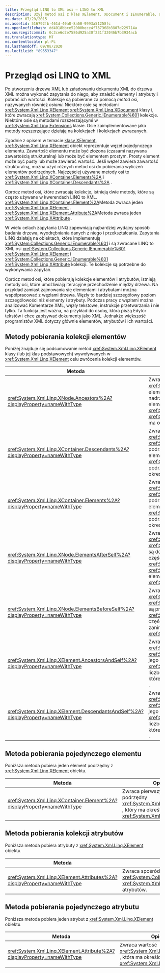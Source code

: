 ```yaml
---
title: Przegląd LINQ to XML osi — LINQ to XML
description: Użyj metod osi z klas XElement, XDocument i IEnumerable, aby znaleźć elementy w drzewie XML i pobrać ich wartości.
ms.date: 07/20/2015
ms.assetid: 516792fb-461d-40a8-8a50-9993a51258fc
ms.openlocfilehash: dd4018bbce52000bece4f737368b3807d229714a
ms.sourcegitcommit: 0c3ce6d2e7586d925a30f231f32046b7b3934acb
ms.translationtype: MT
ms.contentlocale: pl-PL
ms.lasthandoff: 09/08/2020
ms.locfileid: "89553347"
---
```

# <a name="linq-to-xml-axes-overview"></a>Przegląd osi LINQ to XML

Po utworzeniu drzewa XML lub załadowaniu dokumentu XML do drzewa XML można wykonać zapytania do niego, aby znaleźć elementy i atrybuty i pobrać ich wartości. Kolekcje są pobierane za pomocą *metod osi*, nazywanych również *osiami*. Niektóre osie są metodami <xref:System.Xml.Linq.XElement> <xref:System.Xml.Linq.XDocument> klasy i, które zwracają <xref:System.Collections.Generic.IEnumerable%601> kolekcje. Niektóre osie są metodami rozszerzającymi w <xref:System.Xml.Linq.Extensions> klasie. Osie zaimplementowane jako metody rozszerzające działają na kolekcjach i kolekcjach zwracanych.

Zgodnie z opisem w temacie [klasy XElement](xelement-class-overview.md), <xref:System.Xml.Linq.XElement> obiekt reprezentuje węzeł pojedynczego elementu. Zawartość elementu może być złożona (czasami nazywana zawartością strukturalną) lub może być elementem prostym. Prosty element może być pusty lub może zawierać wartość. Jeśli węzeł zawiera zawartość strukturalną, można użyć różnych metod osi do pobierania wyliczeń elementów podrzędnych. Najczęściej używane metody osi to <xref:System.Xml.Linq.XContainer.Elements%2A> i <xref:System.Xml.Linq.XContainer.Descendants%2A> .

Oprócz metod osi, które zwracają kolekcje, istnieją dwie metody, które są często używane w kwerendach LINQ to XML. <xref:System.Xml.Linq.XContainer.Element%2A>Metoda zwraca jeden <xref:System.Xml.Linq.XElement> . <xref:System.Xml.Linq.XElement.Attribute%2A>Metoda zwraca jeden <xref:System.Xml.Linq.XAttribute> .

W wielu celach zapytania LINQ zapewniają najbardziej wydajny sposób badania drzewa, wyodrębniania danych z niego i przekształcania. Zapytania LINQ działają na obiektach, które implementują <xref:System.Collections.Generic.IEnumerable%601> i są zwracane LINQ to XML osi <xref:System.Collections.Generic.IEnumerable%601> <xref:System.Xml.Linq.XElement> i <xref:System.Collections.Generic.IEnumerable%601> <xref:System.Xml.Linq.XAttribute> kolekcji. Te kolekcje są potrzebne do wykonywania zapytań.

Oprócz metod osi, które pobierają kolekcje elementów i atrybutów, istnieją metody osi, które umożliwiają iteracyjne przechodzenie między drzewa. Na przykład zamiast zajmowania się elementami i atrybutami można współpracować z węzłami drzewa. Węzły to bardziej szczegółowy poziom szczegółowości niż elementy i atrybuty. Podczas pracy z węzłami można analizować Komentarze XML, węzły tekstowe, instrukcje przetwarzania i nie tylko. Ta funkcja jest ważna, na przykład do osoby, która piszą Edytor tekstów i chce zapisywać dokumenty jako XML. Jednakże większość programistów XML dotyczy głównie elementów, atrybutów i ich wartości.

## <a name="methods-for-retrieving-a-collection-of-elements"></a>Metody pobierania kolekcji elementów

Poniżej znajduje się podsumowanie metod <xref:System.Xml.Linq.XElement> klasy (lub jej klas podstawowych) wywoływanych w <xref:System.Xml.Linq.XElement> celu zwrócenia kolekcji elementów.

|Metoda|Opis|
|------------|-----------------|
|<xref:System.Xml.Linq.XNode.Ancestors%2A?displayProperty=nameWithType>|Zwraca wartość <xref:System.Collections.Generic.IEnumerable%601> elementu <xref:System.Xml.Linq.XElement> nadrzędnego tego elementu. Przeciążenie zwraca element <xref:System.Collections.Generic.IEnumerable%601> <xref:System.Xml.Linq.XElement> nadrzędny, który ma określony <xref:System.Xml.Linq.XName> .|
|<xref:System.Xml.Linq.XContainer.Descendants%2A?displayProperty=nameWithType>|Zwraca wartość <xref:System.Collections.Generic.IEnumerable%601> <xref:System.Xml.Linq.XElement> elementów podrzędnych tego elementu. Przeciążenie zwraca element <xref:System.Collections.Generic.IEnumerable%601> podrzędny o <xref:System.Xml.Linq.XElement> określonej wartości <xref:System.Xml.Linq.XName> .|
|<xref:System.Xml.Linq.XContainer.Elements%2A?displayProperty=nameWithType>|Zwraca z <xref:System.Collections.Generic.IEnumerable%601> <xref:System.Xml.Linq.XElement> elementów podrzędnych tego elementu. Przeciążenie zwraca element <xref:System.Collections.Generic.IEnumerable%601> podrzędny o <xref:System.Xml.Linq.XElement> określonej wartości <xref:System.Xml.Linq.XName> .|
|<xref:System.Xml.Linq.XNode.ElementsAfterSelf%2A?displayProperty=nameWithType>|Zwraca z <xref:System.Collections.Generic.IEnumerable%601> <xref:System.Xml.Linq.XElement> elementów, które są dostępne po elemencie. Przeciążenie zwraca część <xref:System.Collections.Generic.IEnumerable%601> <xref:System.Xml.Linq.XElement> elementów po tym elemencie, który ma określony <xref:System.Xml.Linq.XName> .|
|<xref:System.Xml.Linq.XNode.ElementsBeforeSelf%2A?displayProperty=nameWithType>|Zwraca z <xref:System.Collections.Generic.IEnumerable%601> <xref:System.Xml.Linq.XElement> elementów, które są przed tym elementem. Przeciążenie zwraca <xref:System.Collections.Generic.IEnumerable%601> część elementów, <xref:System.Xml.Linq.XElement> zanim ten element ma określony <xref:System.Xml.Linq.XName> .|
|<xref:System.Xml.Linq.XElement.AncestorsAndSelf%2A?displayProperty=nameWithType>|Zwraca z <xref:System.Collections.Generic.IEnumerable%601> <xref:System.Xml.Linq.XElement> tego elementu i jego elementy nadrzędne. Przeciążenie zwraca <xref:System.Collections.Generic.IEnumerable%601> liczbę <xref:System.Xml.Linq.XElement> elementów, które mają określony <xref:System.Xml.Linq.XName> .|
|<xref:System.Xml.Linq.XElement.DescendantsAndSelf%2A?displayProperty=nameWithType>|Zwraca z <xref:System.Collections.Generic.IEnumerable%601> <xref:System.Xml.Linq.XElement> tego elementu i jego elementy podrzędne. Przeciążenie zwraca <xref:System.Collections.Generic.IEnumerable%601> liczbę <xref:System.Xml.Linq.XElement> elementów, które mają określony <xref:System.Xml.Linq.XName> .|

## <a name="method-for-retrieving-a-single-element"></a>Metoda pobierania pojedynczego elementu

Poniższa metoda pobiera jeden element podrzędny z <xref:System.Xml.Linq.XElement> obiektu.

|Metoda|Opis|
|------------|-----------------|
|<xref:System.Xml.Linq.XContainer.Element%2A?displayProperty=nameWithType>|Zwraca pierwszy obiekt podrzędny <xref:System.Xml.Linq.XElement> , który ma określony <xref:System.Xml.Linq.XName> .|

## <a name="method-for-retrieving-a-collection-of-attributes"></a>Metoda pobierania kolekcji atrybutów

Poniższa metoda pobiera atrybuty z <xref:System.Xml.Linq.XElement> obiektu.

|Metoda|Opis|
|------------|-----------------|
|<xref:System.Xml.Linq.XElement.Attributes%2A?displayProperty=nameWithType>|Zwraca spośród <xref:System.Collections.Generic.IEnumerable%601> <xref:System.Xml.Linq.XAttribute> wszystkich atrybutów.|

## <a name="method-for-retrieving-a-single-attribute"></a>Metoda pobierania pojedynczego atrybutu

Poniższa metoda pobiera jeden atrybut z <xref:System.Xml.Linq.XElement> obiektu.

|Metoda|Opis|
|------------|-----------------|
|<xref:System.Xml.Linq.XElement.Attribute%2A?displayProperty=nameWithType>|Zwraca wartość <xref:System.Xml.Linq.XAttribute> , która ma określony <xref:System.Xml.Linq.XName> .|
